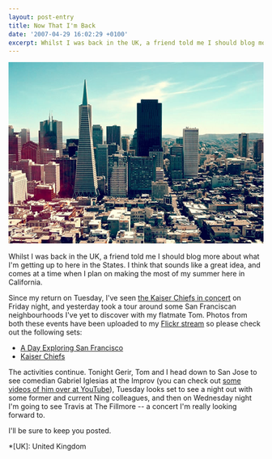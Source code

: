 ```yaml
---
layout: post-entry
title: Now That I'm Back
date: '2007-04-29 16:02:29 +0100'
excerpt: Whilst I was back in the UK, a friend told me I should blog more about what I'm getting up to here in the States.  I think that sounds like a great idea, and comes at a time when I plan on making the most of my summer here in California.
---
```

![Downtown San Francisco from Coit Tower](/assets/images/2007/04/now_that_im_back.jpg)

Whilst I was back in the UK, a friend told me I should blog more about what I'm getting up to here in the States. I think that sounds like a great idea, and comes at a time when I plan on making the most of my summer here in California.

Since my return on Tuesday, I've seen [the Kaiser Chiefs in concert][1] on Friday night, and yesterday took a tour around some San Franciscan neighbourhoods I've yet to discover with my flatmate Tom. Photos from both these events have been uploaded to my [Flickr stream][2] so please check out the following sets:

* [A Day Exploring San Francisco][3]
* [Kaiser Chiefs][4]

The activities continue. Tonight Gerir, Tom and I head down to San Jose to see comedian Gabriel Iglesias at the Improv (you can check out [some videos of him over at YouTube][5]), Tuesday looks set to see a night out with some former and current Ning colleagues, and then on Wednesday night I'm going to see Travis at The Fillmore -- a concert I'm really looking forward to.

I'll be sure to keep you posted.

[1]: /2007/04/kaiser_chiefs_warfield
[2]: http://flickr.com/photos/paulrobertlloyd/
[3]: http://flickr.com/photos/paulrobertlloyd/sets/72157622798017859/
[4]: http://flickr.com/photos/paulrobertlloyd/sets/72157622639222453/
[5]: http://www.youtube.com/results?search_query=Gabriel+Iglesias

*[UK]: United Kingdom